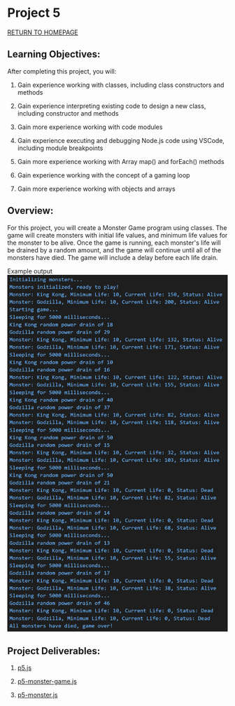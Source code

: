 # Project 5
[RETURN TO HOMEPAGE](https://connor-pfeiffer.github.io/)

## Learning Objectives:

After completing this project, you will:

1. Gain experience working with classes, including class constructors and methods

2. Gain experience interpreting existing code to design a new class, including constructor and methods

3. Gain more experience working with code modules

4. Gain experience executing and debugging Node.js code using VSCode, including module breakpoints

5. Gain more experience working with Array map() and forEach() methods

6. Gain experience working with the concept of a gaming loop

7. Gain more experience working with objects and arrays



## Overview:

For this project, you will create a Monster Game program using classes. The game will create monsters with initial life values, and minimum life values for the monster to be alive. Once the game is running, each monster's life will be drained by a random amount, and the game will continue until all of the monsters have died. The game will include a delay before each life drain.

Example output
![MonsterGameSampleOutput.png](MonsterGameSampleOutput.png)

## Project Deliverables:

1. [p5.js](p5.js)

2. [p5-monster-game.js](p5-monster-game.js)

3. [p5-monster.js](p5-monster.js)
